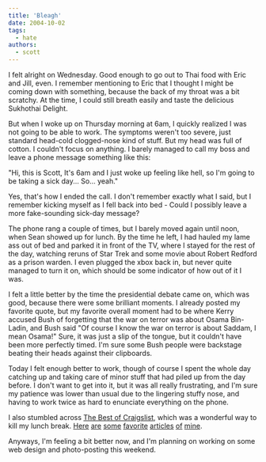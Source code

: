```yaml
---
title: 'Bleagh'
date: 2004-10-02
tags:
  - hate
authors:
  - scott
---
```


I felt alright on Wednesday. Good enough to go out to Thai food with Eric and Jill, even. I remember mentioning to Eric that I thought I might be coming down with something, because the back of my throat was a bit scratchy. At the time, I could still breath easily and taste the delicious Sukhothai Delight.

But when I woke up on Thursday morning at 6am, I quickly realized I was not going to be able to work. The symptoms weren't too severe, just standard head-cold clogged-nose kind of stuff. But my head was full of cotton. I couldn't focus on anything. I barely managed to call my boss and leave a phone message something like this:

"Hi, this is Scott, It's 6am and I just woke up feeling like hell, so I'm going to be taking a sick day... So... yeah."

Yes, that's how I ended the call. I don't remember exactly what I said, but I remember kicking myself as I fell back into bed - Could I possibly leave a more fake-sounding sick-day message?

The phone rang a couple of times, but I barely moved again until noon, when Sean showed up for lunch. By the time he left, I had hauled my lame ass out of bed and parked it in front of the TV, where I stayed for the rest of the day, watching reruns of Star Trek and some movie about Robert Redford as a prison warden. I even plugged the xbox back in, but never quite managed to turn it on, which should be some indicator of how out of it I was.

I felt a little better by the time the presidential debate came on, which was good, because there were some brilliant moments. I already posted my favorite quote, but my favorite overall moment had to be where Kerry accused Bush of forgetting that the war on terror was about Osama Bin-Ladin, and Bush said "Of course I know the war on terror is about Saddam, I mean Osama!" Sure, it was just a slip of the tongue, but it couldn't have been more perfectly timed. I'm sure some Bush people were backstage beating their heads against their clipboards.

Today I felt enough better to work, though of course I spent the whole day catching up and taking care of minor stuff that had piled up from the day before. I don't want to get into it, but it was all really frustrating, and I'm sure my patience was lower than usual due to the lingering stuffy nose, and having to work twice as hard to enunciate everything on the phone.

I also stumbled across [The Best of Craigslist](http://www.craigslist.org/about/best/), which was a wonderful way to kill my lunch break. [Here](http://newyork.craigslist.org/about/best/sfo/40691636.html) [are](http://portland.craigslist.org/about/best/sfo/40290175.html) [some](http://portland.craigslist.org/about/best/wdc/39237654.html) [favorite](http://www.craigslist.org/about/best/nyc/35260425.html) [articles](http://www.craigslist.org/about/best/nyc/33783990.html) [of](http://www.craigslist.org/about/best/sea/34295591.html) [mine](http://www.craigslist.org/about/best/sfo/34697581.html).

Anyways, I'm feeling a bit better now, and I'm planning on working on some web design and photo-posting this weekend.
